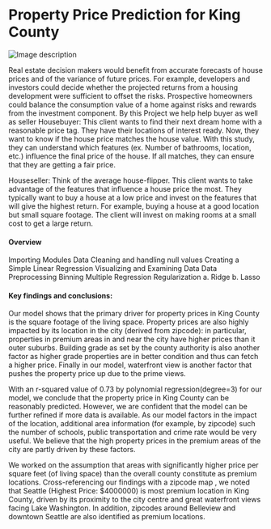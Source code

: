 # Property Price Prediction for King County
![Image description](https://www.racialequityalliance.org/wp-content/uploads/2016/10/assessors_social-1.jpg)

Real estate decision makers would benefit from accurate forecasts of house prices and of the variance of future prices. For example, developers and investors could decide whether the projected returns from a housing development were sufficient to offset the risks. Prospective homeowners could balance the consumption value of a home against risks and rewards from the investment component.
By this Project we help help buyer as well as seller
Housebuyer: This client wants to find their next dream home with a reasonable price tag. They have their locations of interest ready. Now, they want to know if the house price matches the house value. With this study, they can understand which features (ex. Number of bathrooms, location, etc.) influence the final price of the house. If all matches, they can ensure that they are getting a fair price.

Houseseller: Think of the average house-flipper. This client wants to take advantage of the features that influence a house price the most. They typically want to buy a house at a low price and invest on the features that will give the highest return. For example, buying a house at a good location but small square footage. The client will invest on making rooms at a small cost to get a large return.
#### Overview
Importing Modules
Data Cleaning and handling null values
Creating a Simple Linear Regression
Visualizing and Examining Data
Data Preprocessing
Binning
Multiple Regression
Regularization
a. Ridge
b. Lasso
#### Key findings and conclusions:

Our model shows that the primary driver for property prices in King County is the square footage of the living space. Property prices are also highly impacted by its location in the city (derived from zipcode): in particular, properties in premium areas in and near the city have higher prices than it outer suburbs. Building grade as set by the county authority is also another factor as higher grade properties are in better condition and thus can fetch a higher price. Finally in our model, waterfront view is another factor that pushes the property price up due to the prime views.

With an r-squared value of 0.73 by polynomial regression(degree=3) for our model, we conclude that the property price in King County can be reasonably predicted. However, we are confident that the model can be further refined if more data is available. As our model factors in the impact of the location, additional area information (for example, by zipcode) such the number of schools, public transportation and crime rate would be very useful. We believe that the high property prices in the premium areas of the city are partly driven by these factors.

We worked on the assumption that areas with significantly higher price per square feet (of living space) than the overall county constitute as premium locations. Cross-referencing our findings with a zipcode map , we noted that Seattle (Highest Price: $4000000) is most premium location in King County, driven by its proximity to the city centre and great waterfront views facing Lake Washington. In addition, zipcodes around Belleview and downtown Seattle are also identified as premium locations.

